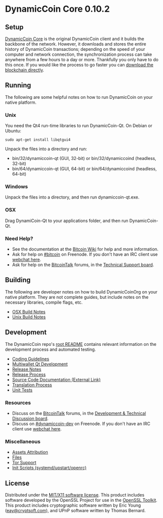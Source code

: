DynamicCoin Core 0.10.2
=====================

Setup
---------------------
[DynamicCoin Core](https://dynamiccoin.org/en/download) is the original DynamicCoin client and it builds the backbone of the network. However, it downloads and stores the entire history of DynamicCoin transactions; depending on the speed of your computer and network connection, the synchronization process can take anywhere from a few hours to a day or more. Thankfully you only have to do this once. If you would like the process to go faster you can [download the blockchain directly](bootstrap.md).

Running
---------------------
The following are some helpful notes on how to run DynamicCoin on your native platform. 

### Unix

You need the Qt4 run-time libraries to run DynamicCoin-Qt. On Debian or Ubuntu:

	sudo apt-get install libqtgui4

Unpack the files into a directory and run:

- bin/32/dynamiccoin-qt (GUI, 32-bit) or bin/32/dynamiccoind (headless, 32-bit)
- bin/64/dynamiccoin-qt (GUI, 64-bit) or bin/64/dynamiccoind (headless, 64-bit)



### Windows

Unpack the files into a directory, and then run dynamiccoin-qt.exe.

### OSX

Drag DynamiCoin-Qt to your applications folder, and then run DynamicCoin-Qt.

### Need Help?

* See the documentation at the [Bitcoin Wiki](https://en.bitcoin.it/wiki/Main_Page)
for help and more information.
* Ask for help on [#bitcoin](http://webchat.freenode.net?channels=bitcoin) on Freenode. If you don't have an IRC client use [webchat here](http://webchat.freenode.net?channels=bitcoin).
* Ask for help on the [BitcoinTalk](https://bitcointalk.org/) forums, in the [Technical Support board](https://bitcointalk.org/index.php?board=4.0).

Building
---------------------
The following are developer notes on how to build DynamicCoinOrg on your native platform. They are not complete guides, but include notes on the necessary libraries, compile flags, etc.

- [OSX Build Notes](build-osx.md)
- [Unix Build Notes](build-unix.md)

Development
---------------------
The DynamicCoin repo's [root README](https://github.com/DynamicCoinOrg/DMC/blob/master/README.md) contains relevant information on the development process and automated testing.

- [Coding Guidelines](coding.md)
- [Multiwallet Qt Development](multiwallet-qt.md)
- [Release Notes](release-notes.md)
- [Release Process](release-process.md)
- [Source Code Documentation (External Link)](https://dev.visucore.com/dynamiccoin/doxygen/)
- [Translation Process](translation_process.md)
- [Unit Tests](unit-tests.md)

### Resources
* Discuss on the [BitcoinTalk](https://bitcointalk.org/) forums, in the [Development & Technical Discussion board](https://bitcointalk.org/index.php?board=6.0).
* Discuss on [#dynamiccoin-dev](http://webchat.freenode.net/?channels=dynamiccoin) on Freenode. If you don't have an IRC client use [webchat here](http://webchat.freenode.net/?channels=dynamiccoin-dev).

### Miscellaneous
- [Assets Attribution](assets-attribution.md)
- [Files](files.md)
- [Tor Support](tor.md)
- [Init Scripts (systemd/upstart/openrc)](init.md)

License
---------------------
Distributed under the [MIT/X11 software license](http://www.opensource.org/licenses/mit-license.php).
This product includes software developed by the OpenSSL Project for use in the [OpenSSL Toolkit](https://www.openssl.org/). This product includes
cryptographic software written by Eric Young ([eay@cryptsoft.com](mailto:eay@cryptsoft.com)), and UPnP software written by Thomas Bernard.
